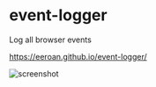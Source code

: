 # event-logger
Log all browser events

https://eeroan.github.io/event-logger/

![screenshot](https://eeroan.github.io/event-logger/screensot.png)
